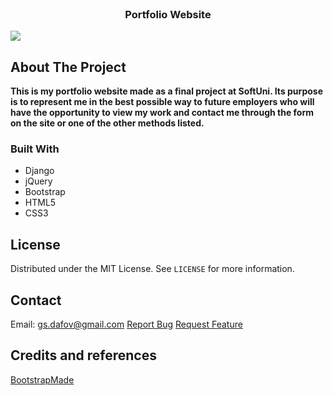 <!-- PROJECT LOGO -->
<br />
<p align="center">
  <h3 align="center">Portfolio Website</h3>

  <a href="https://github.com/Dafov/portfolio">![](https://www.linkpicture.com/q/Capture_134.jpg)</a>

</p>


<!-- ABOUT THE PROJECT -->
## About The Project

**This is my portfolio website made as a final project at SoftUni. Its purpose is to represent me in the best possible way to future employers who will have the opportunity to view my work and contact me through the form on the site or one of the other methods listed.**

### Built With

* Django
* jQuery
* Bootstrap
* HTML5
* CSS3

<!-- LICENSE -->
## License

Distributed under the MIT License. See `LICENSE` for more information.


<!-- CONTACT -->
## Contact

Email: gs.dafov@gmail.com
<a href="https://github.com/Dafov/portfolio/issues">Report Bug</a>
<a href="https://github.com/Dafov/portfolio/issues">Request Feature</a>
 

<!-- CREDITS -->
## Credits and references

[BootstrapMade](https://bootstrapmade.com/)